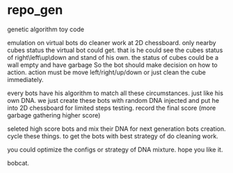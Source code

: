 # repo_gen
 genetic algorithm toy code

 emulation on 
 virtual bots do cleaner work at 2D chessboard.
 only nearby cubes status the virtual bot could get. 
 that is he could see the cubes status of right\left\up\down and stand of his own. 
 the status of cubes could be a wall empty and have garbage
 So the bot should make decision on how to action.
 action must be move left/right/up/down or just clean the cube immediately.

 every bots have his algorithm to match all these circumstances. just like his own DNA.
 we just create these bots with random DNA injected and put he into 2D chessboard for limited steps testing.
 record the final score (more garbage gathering higher score)

 seleted high score bots and mix their DNA for next generation bots creation. 
 cycle these things. to get the bots with best strategy of do cleaning work.

 you could optimize the configs or strategy of DNA mixture.
 hope you like it.
 
 bobcat.
 
